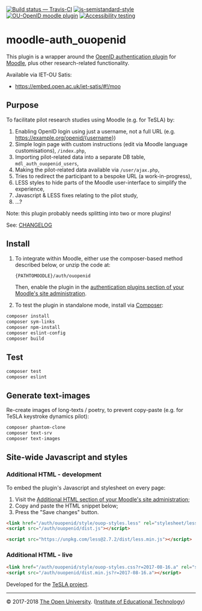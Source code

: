 
[![Build status — Travis-CI][travis-icon]][travis]
[![js-semistandard-style][semi-icon]][semi]
[![OU-OpenID moodle plugin][browse-icon]][gh]
[![Accessibility testing][pa11y-icon]][pa11y-ci]


# moodle-auth_ouopenid

This plugin is a wrapper around the [OpenID authentication plugin][openid] for [Moodle][],
plus other research-related functionality.

Available via IET-OU Satis:

* <https://embed.open.ac.uk/iet-satis/#!/moo>

## Purpose

To facilitate pilot research studies using Moodle (e.g. for TeSLA) by:

1. Enabling OpenID login using just a username, not a full URL (e.g. <https://example.org/openid/{username}>)
2. Simple login page with custom instructions (edit via Moodle language customisations), `/index.php`,
3. Importing pilot-related data into a separate DB table, `mdl_auth_ouopenid_users`,
4. Making the pilot-related data available via `/user/ajax.php`,
5. Tries to redirect the participant to a bespoke URL (a work-in-progress),
6. LESS styles to hide parts of the Moodle user-interface to simplify the experience,
7. Javascript & LESS fixes relating to the pilot study,
8. ...?

Note: this plugin probably needs splitting into two or more plugins!

See: [CHANGELOG][]

## Install

1. To integrate within Moodle, either use the composer-based method described below, or unzip the code at:
    ```sh
    {PATHTOMOODLE}/auth/ouopenid
    ```

    Then, enable the plugin in the [authentication plugins section of your Moodle's site administration][auth].

2. To test the plugin in standalone mode, install via [Composer][]:

```sh
composer install
composer sym-links
composer npm-install
composer eslint-config
composer build
```

## Test

```sh
composer test
composer eslint
```

## Generate text-images

Re-create images of long-texts / poetry, to prevent copy-paste
(e.g. for TeSLA keystroke dynamics pilot):

```sh
composer phantom-clone
composer text-srv
composer text-images
```

## Site-wide Javascript and styles
### Additional HTML - development

To embed the plugin's Javascript and stylesheet on every page:

1. Visit the [Additional HTML section of your Moodle's site administration][addhtml];
2. Copy and paste the HTML snippet below;
3. Press the "Save changes" button.


```html
<link href="/auth/ouopenid/style/ouop-styles.less" rel="stylesheet/less" />
<script src="/auth/ouopenid/dist.js"></script>

<script src="https://unpkg.com/less@2.7.2/dist/less.min.js"></script>
```


### Additional HTML - live

```html
<link href="/auth/ouopenid/style/ouop-styles.css?r=2017-08-16.a" rel="stylesheet" />
<script src="/auth/ouopenid/dist.min.js?r=2017-08-16.a"></script>
```


Developed for the [TeSLA project][].

---
© 2017-2018 [The Open University][ou]. ([Institute of Educational Technology][iet])


[auth]: https://example.edu/your-moodle/admin/settings.php?section=manageauths
    "Your Moodle > Site administration > Plugins > Authentication > Manage Authentication"
[addhtml]: https://example.edu/your-moodle/admin/settings.php?section=additionalhtml#admin-additionalhtmlfooter
    "Your Moodle > Site administration > Appearance > Additional HTML"

[TeSLA project]: http://tesla-project.eu/
[Moodle]: https://moodle.org/
[openid]: https://github.com/remotelearner/moodle-auth_openid
[ouopenid]: https://github.com/IET-OU/moodle-auth_ouopenid
[gh]: https://github.com/IET-OU/moodle-auth_ouopenid
[composer]: https://getcomposer.org/
[npm]: https://npmjs.com/
[iet]: https://iet.open.ac.uk/
[ou]: http://www.open.ac.uk/ "Copyright © 2017-2018 The Open Univensity (IET)."
[CHANGELOG]: https://github.com/IET-OU/moodle-auth_ouopenid/blob/master/CHANGELOG.md
[travis]:  https://travis-ci.org/IET-OU/moodle-auth_ouopenid
[travis-icon]: https://api.travis-ci.org/IET-OU/moodle-auth_ouopenid.svg
    "Build status – Travis-CI (PHP + NPM/eslint)"
[semi]: https://github.com/Flet/semistandard
[semi-icon]: https://img.shields.io/badge/code%20style-semistandard-brightgreen.svg?style=flat-square
    "Javascript coding style — 'semistandard'"
[browse]: https://npmjs.com/package/browserify
[browse-icon]: https://img.shields.io/badge/built_with-browserify-blue.svg
    "Built with browserify"
[pa11y-ci]: https://github.com/pa11y/pa11y-ci
    "Automated accessibility testing - via 'pa11y-ci'"
[pa11y-icon]: https://img.shields.io/badge/accessibility-pa11y--ci-blue.svg

[End]: //.

